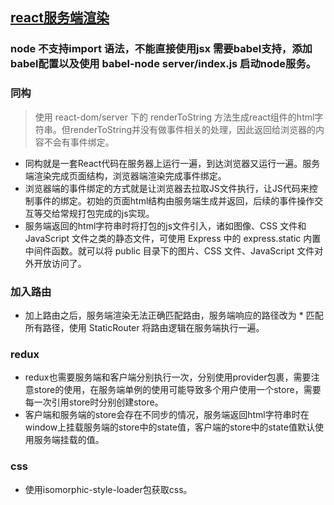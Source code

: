 ## [react服务端渲染](https://juejin.cn/post/6844903881390964744)
### node 不支持import 语法，不能直接使用jsx 需要babel支持，添加babel配置以及使用 babel-node server/index.js  启动node服务。
### 同构
> 使用 react-dom/server 下的 renderToString 方法生成react组件的html字符串。但renderToString并没有做事件相关的处理，因此返回给浏览器的内容不会有事件绑定。

- 同构就是一套React代码在服务器上运行一遍，到达浏览器又运行一遍。服务端渲染完成页面结构，浏览器端渲染完成事件绑定。
- 浏览器端的事件绑定的方式就是让浏览器去拉取JS文件执行，让JS代码来控制事件的绑定。初始的页面html结构由服务端生成并返回，后续的事件操作交互等交给常规打包完成的js实现。
- 服务端返回的html字符串时将打包的js文件引入，诸如图像、CSS 文件和 JavaScript 文件之类的静态文件，可使用 Express 中的 express.static 内置中间件函数。就可以将 public 目录下的图片、CSS 文件、JavaScript 文件对外开放访问了。
### 加入路由
- 加上路由之后，服务端渲染无法正确匹配路由，服务端响应的路径改为 * 匹配所有路径，使用 StaticRouter 将路由逻辑在服务端执行一遍。
### redux
- redux也需要服务端和客户端分别执行一次，分别使用provider包裹，需要注意store的使用，在服务端单例的使用可能导致多个用户使用一个store，需要每一次引用store时分别创建store。
- 客户端和服务端的store会存在不同步的情况，服务端返回html字符串时在window上挂载服务端的store中的state值，客户端的store中的state值默认使用服务端挂载的值。
### css
- 使用isomorphic-style-loader包获取css。